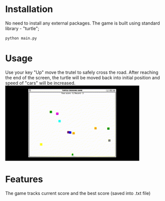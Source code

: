 # Installation
No need to install any external packages. The game is built using standard library - "turtle"; 

```bash
python main.py
```
# Usage
Use your key "Up" move the trutel to safely cross the road. After reaching the end of the screen, the turtle will be moved back into initial position and speed of "cars" will be increased.
![Demo GIF](readmeIMGs/Turtle_crossing_game.gif)

# Features
The game tracks current score and the best score (saved into .txt file)